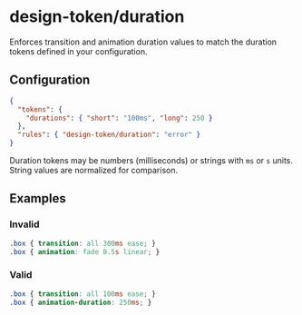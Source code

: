 # design-token/duration

Enforces transition and animation duration values to match the duration tokens defined in your configuration.

## Configuration

```json
{
  "tokens": {
    "durations": { "short": "100ms", "long": 250 }
  },
  "rules": { "design-token/duration": "error" }
}
```

Duration tokens may be numbers (milliseconds) or strings with `ms` or `s` units. String values are normalized for comparison.

## Examples

### Invalid

```css
.box { transition: all 300ms ease; }
.box { animation: fade 0.5s linear; }
```

### Valid

```css
.box { transition: all 100ms ease; }
.box { animation-duration: 250ms; }
```
